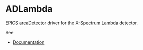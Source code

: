 # ADLambda
[EPICS](http://www.aps.anl.gov/epics/)
[areaDetector](http://cars.uchicago.edu/software/epics/areaDetector.html) 
 driver for the [X-Spectrum](http://www.x-spectrum.de/) 
   [Lambda](https://x-spectrum.de/products/lambda/) detector.
 
 See
 * [Documentation](documentation/ADLambda.html)
 
